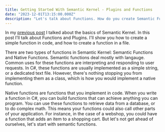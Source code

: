 ```yaml
---
title: Getting Started With Semantic Kernel - Plugins and Functions
date: "2023-12-01T13:15:00.000Z"
description: "Let's talk about Functions. How do you create Semantic Functions inline or in a file?"
---
```


In my [previous post][1] I talked about the basics of Semantic Kernel. In this post I'll talk about Functions and Plugins. I'll show you how to create a simple function in code, and how to create a function in a file.

There are two types of functions in Semantic Kernel: Semantic Functions and Native Functions. Semantic functions deal mostly with langauge. Common uses for these functions are interpreting and responding to user requests. In C#, these functions are usually implemented as a simple string, or a dedicated text file. However, there's nothing stopping you from implementing them as a class, which is how you would implement a native function.

Native functions are functions that you implement in code. When you write a function in C#, you can build functions that can achieve anything you can program. You can use these functions to retrieve data from a database, or to do complex math. This means your functions could also call other parts of your application. For instance, in the case of a webshop, you could have a function that adds an item to a shopping cart. But let's not get ahead of ourselves, let's start with semantic functions.

[1]: ../semantic-kernel-getting-started/
